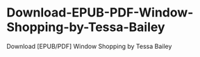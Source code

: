 # Download-EPUB-PDF-Window-Shopping-by-Tessa-Bailey
Download [EPUB/PDF] Window Shopping by Tessa Bailey
